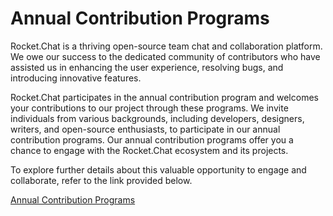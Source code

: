 # Annual Contribution Programs



Rocket.Chat is a thriving open-source team chat and collaboration platform. We owe our success to the dedicated community of contributors who have assisted us in enhancing the user experience, resolving bugs, and introducing innovative features.

Rocket.Chat participates in the annual contribution program and welcomes your contributions to our project through these programs. We invite individuals from various backgrounds, including developers, designers, writers, and open-source enthusiasts, to participate in our annual contribution programs. Our annual contribution programs offer you a chance to engage with the Rocket.Chat ecosystem and its projects.&#x20;

To explore further details about this valuable opportunity to engage and collaborate, refer to the link provided below.

[Annual Contribution Programs](https://github.com/RocketChat/contributors-program)
